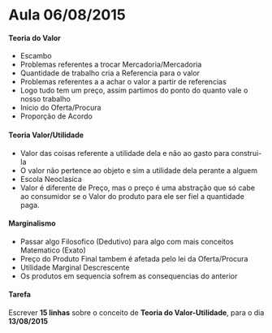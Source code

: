 # Aula 06/08/2015

#### Teoria do Valor

 - Escambo
 - Problemas referentes a trocar Mercadoria/Mercadoria
 - Quantidade de trabalho cria a Referencia para o valor
 - Problemas referentes a a achar o valor a partir de referencias
 - Logo tudo tem um preço, assim partimos do ponto do quanto vale o nosso trabalho
 - Inicio do Oferta/Procura
 - Proporção de Acordo

#### Teoria Valor/Utilidade
  - Valor das coisas referente a utilidade dela e não ao gasto para construi-la
  - O valor não pertence ao objeto e sim a utilidade dela perante a alguem
  - Escola Neoclasica
  - Valor é diferente de Preço, mas o preço é uma abstração que só cabe ao consumidor se o Valor do produto para ele ser fiel a quantidade paga.

#### Marginalismo
 - Passar algo Filosofico (Dedutivo) para algo com mais conceitos Matematico (Exato)
 - Preço do Produto Final tambem é afetada pelo lei da Oferta/Procura
 - Utilidade Marginal Descrescente
 - Os produtos em sequencia sofrem as consequencias do anterior

#### Tarefa
Escrever **15 linhas** sobre o conceito de **Teoria do Valor-Utilidade**, para o dia **13/08/2015**
